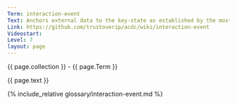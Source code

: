 ```yaml
---
Term: interaction-event
Text: Anchors external data to the key-state as established by the most recent prior establishment event
Link: https://github.com/trustoverip/acdc/wiki/interaction-event
Videostart: 
Level: 7
layout: page
---
```


{{ page.collection }} - {{ page.Term }}

   {{ page.text }}

{% include_relative glossary/interaction-event.md %}
